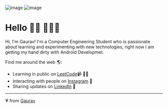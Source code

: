 <img src="https://assets.leetcode.com/users/images/c8acfcbc-a03c-42d1-a125-c745fadb6618_1643607973.8599598.gif" alt="image"> <img src="https://assets.leetcode.com/users/images/fcda8541-fcd0-44c6-b65a-324c09c95223_1643608046.9153721.gif" alt="image">
# Hello 👋🏾 👩🏾‍💻

Hi, I'm Gaurav! I'm a Computer Engineering Student who is passionate about learning and experimenting with new technologies, right now I am getting my hand dirty with Android Developmet. 

Find me around the web 🌎:
- Learning in public on <a href="https://leetcode.com/gtiwari912" target="_blank">LeetCode</a>📹 ✍🏾
- Interacting with people on <a href="https://instagram.com/gaurav_tiwari_7" target="_blank"> Instagram</a> 🏓
- Sharing updates on <a href="https://www.linkedin.com/in/gauravtiwaricoder/" target="_blank">LinkedIn</a> 💼


---
💗 from [Gaurav](https://github.com/gtiwari912)
